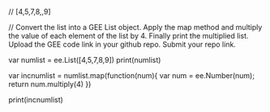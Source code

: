 // [4,5,7,8,,9] 

// Convert the list into a GEE List object. Apply the map method and multiply the value of each element of the list by 4. Finally print the multiplied list. Upload the GEE code link in your github repo. Submit your repo link. 

var numlist = ee.List([4,5,7,8,9])
print(numlist)

var incnumlist = numlist.map(function(num){
  var num = ee.Number(num);
  return num.multiply(4)
})

print(incnumlist)
